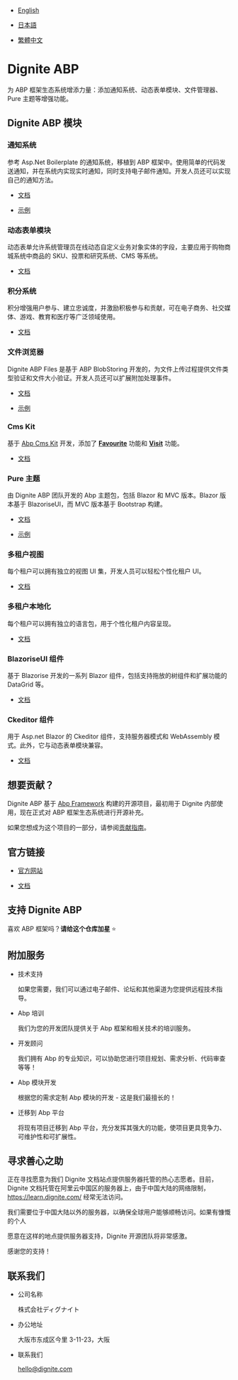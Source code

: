 
- [English](README.md)

- [日本語](README.ja.md)

- [繁體中文](README.zh_Hant.md)

# Dignite ABP

为 ABP 框架生态系统增添力量：添加通知系统、动态表单模块、文件管理器、Pure 主题等增强功能。

## Dignite ABP 模块

### 通知系统

参考 Asp.Net Boilerplate 的通知系统，移植到 ABP 框架中。使用简单的代码发送通知，并在系统内实现实时通知，同时支持电子邮件通知。开发人员还可以实现自己的通知方法。

- [文档](https://learn.dignite.com/zh-Hans/abp/latest/Notifications)

- [示例](https://github.com/dignite-projects/dignite-abp/tree/main/samples/NotificationCenterSample)

### 动态表单模块

动态表单允许系统管理员在线动态自定义业务对象实体的字段，主要应用于购物商城系统中商品的 SKU、投票和研究系统、CMS 等系统。

- [文档](https://learn.dignite.com/zh-Hans/abp/latest/Dynamic-Forms)

### 积分系统

积分增强用户参与、建立忠诚度，并激励积极参与和贡献，可在电子商务、社交媒体、游戏、教育和医疗等广泛领域使用。

- [文档](https://learn.dignite.com/zh-Hans/abp/latest/Points)

### 文件浏览器

Dignite ABP Files 是基于 ABP BlobStoring 开发的，为文件上传过程提供文件类型验证和文件大小验证。开发人员还可以扩展附加处理事件。

- [文档](https://learn.dignite.com/zh-Hans/abp/latest/File-Explorer)

- [示例](https://github.com/dignite-projects/dignite-abp/tree/main/samples/FileExplorerSample)

### Cms Kit

基于 [Abp Cms Kit](https://docs.abp.io/zh-Hans/abp/latest/Modules/Cms-Kit/Index) 开发，添加了 [**Favourite**](https://learn.dignite.com/ja/abp/latest/Cms-Kit/Favourite) 功能和 [**Visit**](https://learn.dignite.com/ja/abp/latest/Cms-Kit/Visit) 功能。

- [文档](https://learn.dignite.com/zh-Hans/abp/latest/Cms-Kit/Index)

### Pure 主题

由 Dignite ABP 团队开发的 Abp 主题包，包括 Blazor 和 MVC 版本。Blazor 版本基于 BlazoriseUI，而 MVC 版本基于 Bootstrap 构建。

- [文档](https://learn.dignite.com/zh-Hans/abp/latest/Pure-Theme)

- [示例](https://github.com/dignite-projects/dignite-abp/tree/main/modules/pure-theme)

### 多租户视图

每个租户可以拥有独立的视图 UI 集，开发人员可以轻松个性化租户 UI。

- [文档](https://learn.dignite.com/zh-Hans/abp/latest/Views-MultiTenancy)

### 多租户本地化

每个租户可以拥有独立的语言包，用于个性化租户内容呈现。

- [文档](https://learn.dignite.com/zh-Hans/abp/latest/Localization-MultiTenancy)

### BlazoriseUI 组件

基于 Blazorise 开发的一系列 Blazor 组件，包括支持拖放的树组件和扩展功能的 DataGrid 等。

- [文档](https://learn.dignite.com/zh-Hans/abp/latest/BlazoriseUI-Component)

### Ckeditor 组件

用于 Asp.net Blazor 的 Ckeditor 组件，支持服务器模式和 WebAssembly 模式。此外，它与动态表单模块兼容。

- [文档](https://learn.dignite.com/zh-Hans/abp/latest/Blazor-Ckeditor-Component)

## 想要贡献？

Dignite ABP 基于 [Abp Framework](https://github.com/abpframework) 构建的开源项目，最初用于 Dignite 内部使用，现在正式对 ABP 框架生态系统进行开源补充。

如果您想成为这个项目的一部分，请参阅[贡献指南](https://learn.dignite.com/zh-Hans/abp/latest/Contribution/Index)。

## 官方链接

- <a href="https://dignite.com/dignite-abp" target="_blank">官方网站</a>

- <a href="https://learn.dignite.com/zh-Hans/abp" target="_blank">文档</a>

## 支持 Dignite ABP

喜欢 ABP 框架吗？**请给这个仓库加星** :star:

## 附加服务

- 技术支持

  如果您需要，我们可以通过电子邮件、论坛和其他渠道为您提供远程技术指导。

- Abp 培训

  我们为您的开发团队提供关于 Abp 框架和相关技术的培训服务。

- 开发顾问

  我们拥有 Abp 的专业知识，可以协助您进行项目规划、需求分析、代码审查等等！

- Abp 模块开发

  根据您的需求定制 Abp 模块的开发 - 这是我们最擅长的！

- 迁移到 Abp 平台

  将现有项目迁移到 Abp 平台，充分发挥其强大的功能，使项目更具竞争力、可维护性和可扩展性。

## 寻求善心之助

正在寻找愿意为我们 Dignite 文档站点提供服务器托管的热心志愿者。目前，Dignite 文档托管在阿里云中国区的服务器上，由于中国大陆的网络限制，https://learn.dignite.com/ 经常无法访问。

我们需要位于中国大陆以外的服务器，以确保全球用户能够顺畅访问。如果有慷慨的个人

愿意在这样的地点提供服务器支持，Dignite 开源团队将非常感激。

感谢您的支持！

## 联系我们

- 公司名称

  株式会社ディグナイト

- 办公地址

  大阪市东成区今里 3-11-23，大阪

- 联系我们

  <hello@dignite.com>
  